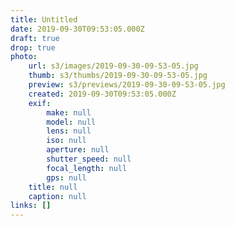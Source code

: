 ```yaml
---
title: Untitled
date: 2019-09-30T09:53:05.000Z
draft: true
drop: true
photo:
    url: s3/images/2019-09-30-09-53-05.jpg
    thumb: s3/thumbs/2019-09-30-09-53-05.jpg
    preview: s3/previews/2019-09-30-09-53-05.jpg
    created: 2019-09-30T09:53:05.000Z
    exif:
        make: null
        model: null
        lens: null
        iso: null
        aperture: null
        shutter_speed: null
        focal_length: null
        gps: null
    title: null
    caption: null
links: []
---
```

